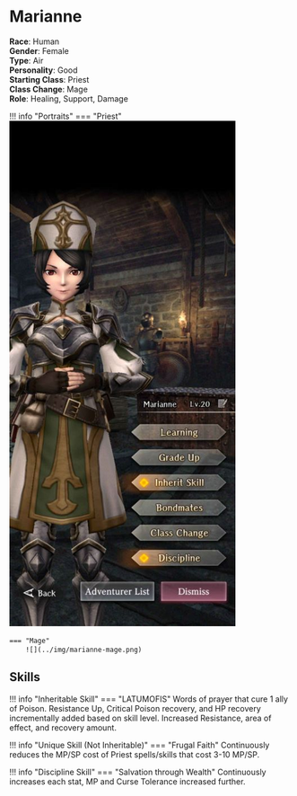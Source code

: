 # Marianne

**Race**: Human  
**Gender**: Female  
**Type**: Air  
**Personality**: Good  
**Starting Class**: Priest  
**Class Change**: Mage  
**Role**: Healing, Support, Damage

!!! info "Portraits"
    === "Priest"
        ![](../img/marianne-priest.jpg)

    === "Mage"
        ![](../img/marianne-mage.png)

## Skills

!!! info "Inheritable Skill"
    === "LATUMOFIS"
        Words of prayer that cure 1 ally of Poison. Resistance Up, Critical Poison recovery, and HP recovery incrementally added based on skill level. Increased Resistance, area of effect, and recovery amount.

!!! info "Unique Skill (Not Inheritable)"
    === "Frugal Faith"
        Continuously reduces the MP/SP cost of Priest spells/skills that cost 3-10 MP/SP.

!!! info "Discipline Skill"
    === "Salvation through Wealth"
        Continuously increases each stat, MP and Curse Tolerance increased further.

